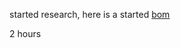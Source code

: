 started research, here is a started [bom](https://docs.google.com/spreadsheets/d/1rkU0w233xkNrihXBdKuST9gfphjGLblNMpLj02sFlFU/edit?usp=drivesdk)

2 hours
